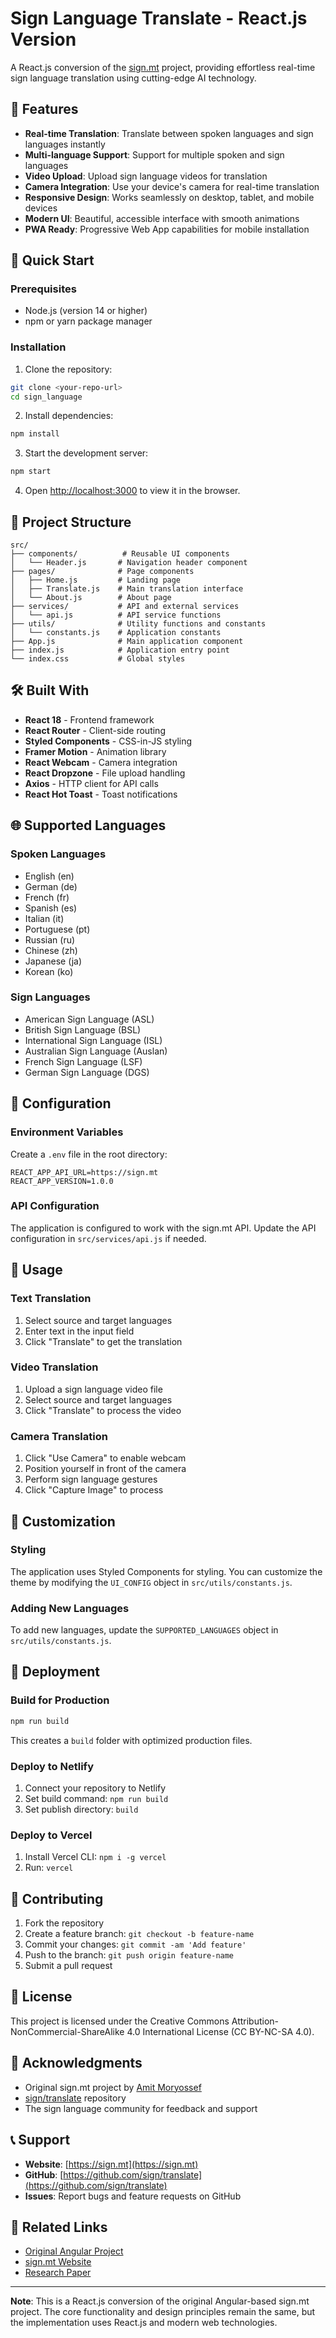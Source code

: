 # Sign Language Translate - React.js Version

A React.js conversion of the [sign.mt](https://sign.mt/) project, providing effortless real-time sign language translation using cutting-edge AI technology.

## 🌟 Features

- **Real-time Translation**: Translate between spoken languages and sign languages instantly
- **Multi-language Support**: Support for multiple spoken and sign languages
- **Video Upload**: Upload sign language videos for translation
- **Camera Integration**: Use your device's camera for real-time translation
- **Responsive Design**: Works seamlessly on desktop, tablet, and mobile devices
- **Modern UI**: Beautiful, accessible interface with smooth animations
- **PWA Ready**: Progressive Web App capabilities for mobile installation

## 🚀 Quick Start

### Prerequisites

- Node.js (version 14 or higher)
- npm or yarn package manager

### Installation

1. Clone the repository:
```bash
git clone <your-repo-url>
cd sign_language
```

2. Install dependencies:
```bash
npm install
```

3. Start the development server:
```bash
npm start
```

4. Open [http://localhost:3000](http://localhost:3000) to view it in the browser.

## 📁 Project Structure

```
src/
├── components/          # Reusable UI components
│   └── Header.js       # Navigation header component
├── pages/              # Page components
│   ├── Home.js         # Landing page
│   ├── Translate.js    # Main translation interface
│   └── About.js        # About page
├── services/           # API and external services
│   └── api.js          # API service functions
├── utils/              # Utility functions and constants
│   └── constants.js    # Application constants
├── App.js              # Main application component
├── index.js            # Application entry point
└── index.css           # Global styles
```

## 🛠️ Built With

- **React 18** - Frontend framework
- **React Router** - Client-side routing
- **Styled Components** - CSS-in-JS styling
- **Framer Motion** - Animation library
- **React Webcam** - Camera integration
- **React Dropzone** - File upload handling
- **Axios** - HTTP client for API calls
- **React Hot Toast** - Toast notifications

## 🌐 Supported Languages

### Spoken Languages
- English (en)
- German (de)
- French (fr)
- Spanish (es)
- Italian (it)
- Portuguese (pt)
- Russian (ru)
- Chinese (zh)
- Japanese (ja)
- Korean (ko)

### Sign Languages
- American Sign Language (ASL)
- British Sign Language (BSL)
- International Sign Language (ISL)
- Australian Sign Language (Auslan)
- French Sign Language (LSF)
- German Sign Language (DGS)

## 🔧 Configuration

### Environment Variables

Create a `.env` file in the root directory:

```env
REACT_APP_API_URL=https://sign.mt
REACT_APP_VERSION=1.0.0
```

### API Configuration

The application is configured to work with the sign.mt API. Update the API configuration in `src/services/api.js` if needed.

## 📱 Usage

### Text Translation
1. Select source and target languages
2. Enter text in the input field
3. Click "Translate" to get the translation

### Video Translation
1. Upload a sign language video file
2. Select source and target languages
3. Click "Translate" to process the video

### Camera Translation
1. Click "Use Camera" to enable webcam
2. Position yourself in front of the camera
3. Perform sign language gestures
4. Click "Capture Image" to process

## 🎨 Customization

### Styling
The application uses Styled Components for styling. You can customize the theme by modifying the `UI_CONFIG` object in `src/utils/constants.js`.

### Adding New Languages
To add new languages, update the `SUPPORTED_LANGUAGES` object in `src/utils/constants.js`.

## 🚀 Deployment

### Build for Production

```bash
npm run build
```

This creates a `build` folder with optimized production files.

### Deploy to Netlify

1. Connect your repository to Netlify
2. Set build command: `npm run build`
3. Set publish directory: `build`

### Deploy to Vercel

1. Install Vercel CLI: `npm i -g vercel`
2. Run: `vercel`

## 🤝 Contributing

1. Fork the repository
2. Create a feature branch: `git checkout -b feature-name`
3. Commit your changes: `git commit -am 'Add feature'`
4. Push to the branch: `git push origin feature-name`
5. Submit a pull request

## 📄 License

This project is licensed under the Creative Commons Attribution-NonCommercial-ShareAlike 4.0 International License (CC BY-NC-SA 4.0).

## 🙏 Acknowledgments

- Original sign.mt project by [Amit Moryossef](https://github.com/AmitMY)
- [sign/translate](https://github.com/sign/translate) repository
- The sign language community for feedback and support

## 📞 Support

- **Website**: [https://sign.mt](https://sign.mt)
- **GitHub**: [https://github.com/sign/translate](https://github.com/sign/translate)
- **Issues**: Report bugs and feature requests on GitHub

## 🔗 Related Links

- [Original Angular Project](https://github.com/sign/translate)
- [sign.mt Website](https://sign.mt)
- [Research Paper](https://arxiv.org/abs/2303.03265)

---

**Note**: This is a React.js conversion of the original Angular-based sign.mt project. The core functionality and design principles remain the same, but the implementation uses React.js and modern web technologies. 
